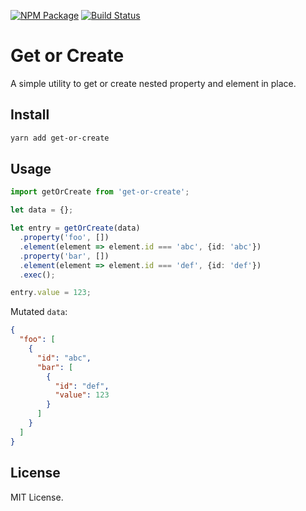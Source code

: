 [![NPM Package](https://badge.fury.io/js/get-or-create.svg)](https://www.npmjs.com/package/get-or-create)
[![Build Status](https://travis-ci.org/vilic/get-or-create.svg?branch=master)](https://travis-ci.org/vilic/get-or-create)

# Get or Create

A simple utility to get or create nested property and element in place.

## Install

```sh
yarn add get-or-create
```

## Usage

```ts
import getOrCreate from 'get-or-create';

let data = {};

let entry = getOrCreate(data)
  .property('foo', [])
  .element(element => element.id === 'abc', {id: 'abc'})
  .property('bar', [])
  .element(element => element.id === 'def', {id: 'def'})
  .exec();

entry.value = 123;
```

Mutated `data`:

```json
{
  "foo": [
    {
      "id": "abc",
      "bar": [
        {
          "id": "def",
          "value": 123
        }
      ]
    }
  ]
}
```

## License

MIT License.
